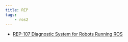 ```yaml
---
title: REP
tags:
    - ros2
---
```


- [REP-107 Diagnostic System for Robots Running ROS](https://www.ros.org/reps/rep-0107.html)

